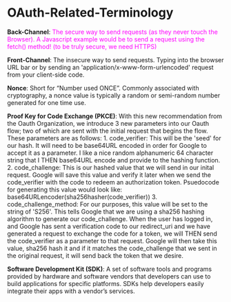 # OAuth-Related-Terminology
**Back-Channel**: <font color="magenta">The secure way to send requests (as they never touch the Browser). A Javascript example would be to send a request using the fetch() method! (to be truly secure, we need HTTPS)</font>

**Front-Channel**: The insecure way to send requests. Typing into the browser URL bar or by sending an 'application/x-www-form-urlencoded' request from your client-side code.

**Nonce**: Short for “Number used ONCE”. Commonly associated with cryptography, a nonce value is typically a random or semi-random number generated for one time use.

**Proof Key for Code Exchange (PKCE)**: With this new recommendation from the Oauth Organization, we introduce 3 new parameters into our Oauth flow; two of which are sent with the initial request that begins the flow. These parameters are as follows: 1. code_verifier: This will be the 'seed' for our hash. It will need to be base64URL encoded in order for Google to accept it as a parameter. I like a nice random alphanumeric 64 character string that I THEN base64URL encode and provide to the hashing function. 2. code_challenge: This is our hashed value that we will send in our inital request. Google will save this value and verify it later when we send the code_verifier with the code to redeem an authorization token. Psuedocode for generating this value would look like: base64URLencoder(sha256hasher(code_verifier)) 3. code_challenge_method: For our purposes, this value will be set to the string of 'S256'. This tells Google that we are using a sha256 hashing algorithm to generate our code_challenge. When the user has logged in, and Google has sent a verification code to our redirect_uri and we have generated a request to exchange the code for a token, we will THEN send the code_verifier as a parameter to that request. Google will then take this value, sha256 hash it and if it matches the code_challenge that we sent in the original request, it will send back the token that we desire.

**Software Development Kit (SDK)**: A set of software tools and programs provided by hardware and software vendors that developers can use to build applications for specific platforms. SDKs help developers easily integrate their apps with a vendor’s services.
